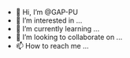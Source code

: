 - 👋 Hi, I’m @GAP-PU
- 👀 I’m interested in ...
- 🌱 I’m currently learning ...
- 💞️ I’m looking to collaborate on ...
- 📫 How to reach me ...

<!---
GAP-PU/GAP-PU is a ✨ special ✨ repository because its `README.md` (this file) appears on your GitHub profile.
You can click the Preview link to take a look at your changes.
--->
